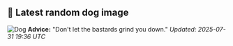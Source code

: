 ## 🐶 Latest random dog image
![Dog](https://images.dog.ceo/breeds/spitz-japanese/beet-001.jpg)
**Advice:** "Don't let the bastards grind you down."
*Updated: 2025-07-31 19:36 UTC*
